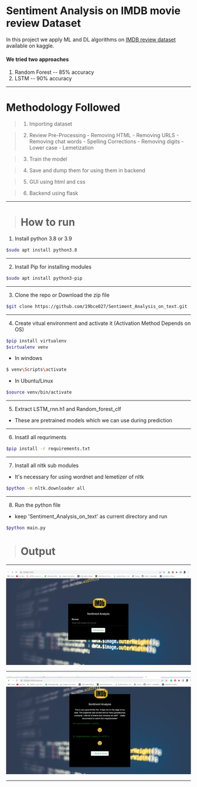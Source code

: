 # Sentiment Analysis on IMDB movie review Dataset

In this project we apply ML and DL algorithms on [IMDB review dataset](https://www.kaggle.com/datasets/lakshmi25npathi/imdb-dataset-of-50k-movie-reviews) available on kaggle.

#### We tried two approaches
1) Random Forest -- 85% accuracy
2) LSTM -- 90% accuracy

<hr>

# Methodology Followed
> 1) Importing dataset

> 2) Review Pre-Processing
    - Removing HTML
    - Removing URLS
    - Removing chat words
    - Spelling Corrections
    - Removing digits
    - Lower case
    - Lemetization

> 3) Train the model

> 4) Save and dump them for using them in backend

> 5) GUI using html and css

> 6) Backend using flask

<hr>

> # How to  run

1) Install python 3.8 or 3.9

```bash 
$sudo apt install python3.8
```
<hr>

2) Install Pip for installing modules

```bash 
$sudo apt install python3-pip
```

<hr>

3) Clone the repo or Download the zip file 

```bash 
$git clone https://github.com/19bce027/Sentiment_Analysis_on_text.git
```

<hr>


4) Create vitual environment and activate it (Activation Method Depends on OS)

```bash 
$pip install virtualenv
$virtualenv venv
```

- In windows

```bash
$ venv\Scripts\activate
```

- In Ubuntu/Linux

```bash
$source venv/bin/activate
```

<hr>

5) Extract LSTM_rnn.h1 and Random_forest_clf
- These are pretrained models which we can use during prediction

<hr>

6) Insatll all requriments

```bash 
$pip install -r requirements.txt
```

<hr>

7) Install all nltk sub modules
- It's necessary for using wordnet and lemetizer of nltk

```bash 
$python -m nltk.downloader all
```

<hr>

8) Run the python file
- keep 'Sentiment_Analysis_on_text' as current directory and run

```bash 
$python main.py
```

> # Output

<hr>

![sample output](static/first.jpg)

<hr>

![sample output](static/second.jpg)

<hr>
